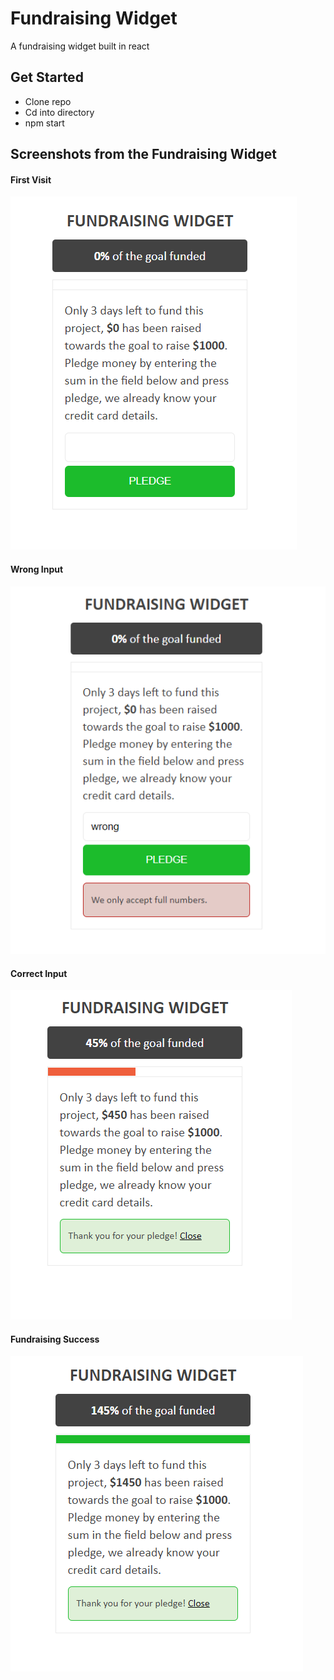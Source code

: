 # Fundraising Widget
A fundraising widget built in react

## Get Started
- Clone repo
- Cd into directory
- npm start

## Screenshots from the Fundraising Widget
#### First Visit
![First Visit](https://github.com/jossifelefteriadis/fundraising-widget-react/blob/master/fundraising-widget-react/images/fundraising_widget_react.png)
#### Wrong Input
![Wrong Input](https://github.com/jossifelefteriadis/fundraising-widget-react/blob/master/fundraising-widget-react/images/fundraising_widget_react_wrongInput.png)
#### Correct Input
![Correct Input](https://github.com/jossifelefteriadis/fundraising-widget-react/blob/master/fundraising-widget-react/images/fundraising_widget_react_correctInput.png)
#### Fundraising Success
![Fundraising Success](https://github.com/jossifelefteriadis/fundraising-widget-react/blob/master/fundraising-widget-react/images/fundraising_widget_react_success.png)
